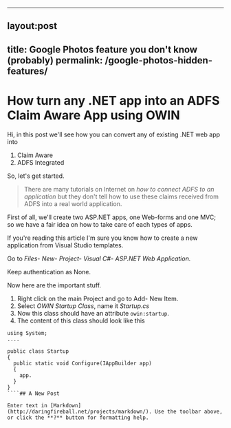 
---
layout:post
---
title: Google Photos feature you don't know (probably)
permalink: /google-photos-hidden-features/
---

How turn any .NET app into an ADFS Claim Aware App using OWIN
===
Hi, in this post we'll see how you can convert any of existing .NET web app into 
1. Claim Aware
2. ADFS Integrated

So, let's get started. 

>There are many tutorials on Internet on _how to connect ADFS to an application_ but they don't tell how to use these claims received from ADFS into a real world application. 

First of all, we'll create two ASP.NET apps, one Web-forms and one MVC; so we have a fair idea on how to take care of each types of apps. 

If you're reading this article I'm sure you know how to create a new application from Visual Studio templates. 

Go to _Files- New- Project- Visual C#- ASP.NET Web Application._

Keep authentication as None. 

Now here are the important stuff. 
1. Right click on the main Project and go to Add- New Item. 
2. Select _OWIN Startup Class_, name it _Startup.cs_
3. Now this class should have an attribute `owin:startup`. 
4. The content of this class should look like this

````
using System;
....

public class Startup
{
  public static void Configure(IAppBuilder app)
  {
    app. 
  }
} 
````## A New Post

Enter text in [Markdown](http://daringfireball.net/projects/markdown/). Use the toolbar above, or click the **?** button for formatting help.
